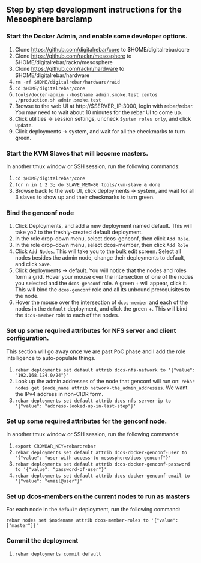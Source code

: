 ## Step by step development instructions for the Mesosphere barclamp

### Start the Docker Admin, and enable some developer options.
1. Clone https://github.com/digitalrebar/core to $HOME/digitalrebar/core
2. Clone https://github.com/rackn/mesosphere to $HOME/digitalrebar/rackn/mesosphere
3. Clone https://github.com/rackn/hardware to $HOME/digitalrebar/hardware
4. ```rm -rf $HOME/digitalrebar/hardware/raid```
5. ```cd $HOME/digitalrebar/core```
6. ```tools/docker-admin --hostname admin.smoke.test centos ./production.sh admin.smoke.test```
7. Browse to the web UI at http://$SERVER_IP:3000, login with rebar/rebar.  You may need to wait about 10 minutes for the rebar UI to come up.
8. Click utilities -> session settings, uncheck ```System roles only```, and click ```Update```.
9. Click deployments -> system, and wait for all the checkmarks to turn green.


### Start the KVM Slaves that will become masters.

In another tmux window or SSH session, run the following commands:

1. ```cd $HOME/digitalrebar/core```
2. ```for n in 1 2 3; do SLAVE_MEM=8G tools/kvm-slave & done```
3. Browse back to the web UI, click deployments -> system, and wait for all 3 slaves to show up and their checkmarks to turn green.

### Bind the genconf node

1. Click Deployments, and add a new deployment named default.  This will take yo2 to the freshly-created default deployment.
3. In the role drop-down menu, select dcos-genconf, then click ```Add Role```.
4. In the role drop-down menu, select dcos-member, then click ```Add Role```
4. Click ```Add Nodes```.  This will take you to the bulk edit screen.  Select all nodes besides the admin node, change their deployments to default, and click ```Save```.
5.  Click deployments -> default. You will notice that the nodes and roles form a grid.  Hover your mouse over the intersection of one of the nodes you selected and the ```dcos-genconf``` role.  A green + will appear, click it.  This will bind the ```dcos-genconf``` role and all its unbound prerequisites to the node.
6. Hover the mouse over the intersection of ```dcos-member``` and each of the nodes in the ```default``` deployment, and click the green +.  This will bind the ```dcos-member``` role to each of the nodes.

### Set up some required attributes for NFS server and client configuration.

This section will go away once we are past PoC phase and I add the role intelligence to auto-populate things.

1. ```rebar deployments set default attrib dcos-nfs-network to '{"value": "192.168.124.0/24"}'```
2. Look up the admin addresses of the node that genconf will run on: ```rebar nodes get $node_name attrib network-the_admin_addresses```.  We want the IPv4 address in non-CIDR form.
3. ```rebar deployments set default attrib dcos-nfs-server-ip to '{"value": "address-looked-up-in-last-step"}'```

### Set up some required attributes for the genconf node.

In another tmux window or SSH session, run the following commands:

1. ```export CROWBAR_KEY=rebar:rebar```
2. ```rebar deployments set default attrib dcos-docker-genconf-user to '{"value": "user-with-access-to-mesosphere/dcos-genconf"}'```
3. ```rebar deployments set default attrib dcos-docker-genconf-password to '{"value": "password-of-user"}'```
4. ```rebar deployments set default attrib dcos-docker-genconf-email to '{"value": "email@user"}'```

### Set up dcos-members on the current nodes to run as masters

For each node in the ```default``` deployment, run the following command:

```rebar nodes set $nodename attrib dcos-member-roles to '{"value": ["master"]}'```

### Commit the deployment

1. ```rebar deployments commit default```


